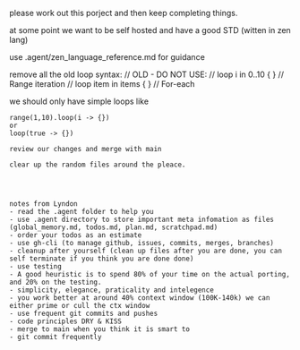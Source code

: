 please work out this porject and then keep completing things.

at some point we want to be self hosted and have a good STD (witten in zen lang)

use .agent/zen_language_reference.md for guidance

remove all the old loop syntax:
// OLD - DO NOT USE:
// loop i in 0..10 { }           // Range iteration
// loop item in items { }         // For-each

we should only have simple loops like 
```
range(1,10).loop(i -> {})
or 
loop(true -> {})

review our changes and merge with main

clear up the random files around the pleace.




notes from Lyndon
- read the .agent folder to help you
- use .agent directory to store important meta infomation as files (global_memory.md, todos.md, plan.md, scratchpad.md)
- order your todos as an estimate
- use gh-cli (to manage github, issues, commits, merges, branches)
- cleanup after yourself (clean up files after you are done, you can self terminate if you think you are done done)
- use testing
- A good heuristic is to spend 80% of your time on the actual porting, and 20% on the testing.
- simplicity, elegance, praticality and intelegence
- you work better at around 40% context window (100K-140k) we can either prime or cull the ctx window
- use frequent git commits and pushes 
- code principles DRY & KISS
- merge to main when you think it is smart to 
- git commit frequently 
